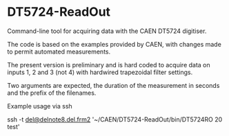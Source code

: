 # DT5724-ReadOut
Command-line tool for acquiring data with the CAEN DT5724 digitiser.

The code is based on the examples provided by CAEN, with changes made to permit automated measurements.

The present version is preliminary and is hard coded to acquire data on inputs 1, 2 and 3 (not 4) with hardwired trapezoidal filter settings.

Two arguments are expected, the duration of the measurement in seconds and the prefix of the filenames.

Example usage via ssh

ssh -t del@delnote8.del.frm2 '~/CAEN/DT5724-ReadOut/bin/DT5724RO 20 test'
